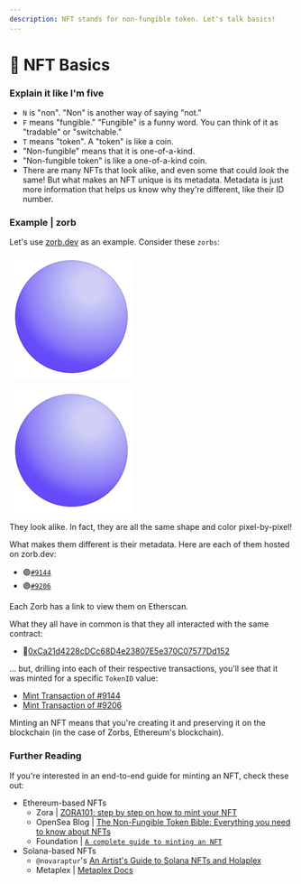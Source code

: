```yaml
---
description: NFT stands for non-fungible token. Let's talk basics!
---
```


# 👶 NFT Basics

### Explain it like I'm five

* `N` is "non". "Non" is another way of saying "not."
* `F` means "fungible." "Fungible" is a funny word. You can think of it as "tradable" or "switchable."
* `T` means "token". A "token" is like a coin.
* "Non-fungible" means that it is one-of-a-kind.
* "Non-fungible token" is like a one-of-a-kind coin.
* There are many NFTs that look alike, and even some that could _look_ the same! But what makes an NFT unique is its metadata. Metadata is just more information that helps us know why they're different, like their ID number.

### Example | zorb

Let's use [zorb.dev](https://zorb.dev) as an example. Consider these `zorbs`:

![Zorb #9144](../../.gitbook/assets/zorb-9144.svg)

![Zorb #9206](../../.gitbook/assets/zorb-9206.svg)

They look alike. In fact, they are all the same shape and color pixel-by-pixel!

What makes them different is their metadata. Here are each of them hosted on zorb.dev:

* 🟣[`#9144`](https://zorb.dev/nft/9144)
* 🟣[`#9206`](https://zorb.dev/nft/9206)

Each Zorb has a link to view them on Etherscan.&#x20;

What they all have in common is that  they all interacted with the same contract:

* 📜[0xCa21d4228cDCc68D4e23807E5e370C07577Dd152](https://etherscan.io/address/0xCa21d4228cDCc68D4e23807E5e370C07577Dd152)

... but, drilling into each of their respective transactions, you'll see that it was minted for a specific `TokenID` value:

* [Mint Transaction of #9144](https://etherscan.io/tx/0xd29384f43ec1e7cef5588cc5bb298d70b71b3654399ddeb29dca18f6ae8a990a)
* [Mint Transaction of #9206](https://etherscan.io/token/0xCa21d4228cDCc68D4e23807E5e370C07577Dd152?a=9206)

Minting an NFT means that you're creating it and preserving it on the blockchain (in the case of Zorbs, Ethereum's blockchain).&#x20;

### Further Reading

If you're interested in an end-to-end guide for minting an NFT, check these out:

* Ethereum-based NFTs
  * Zora | [ZORA101: step by step on how to mint your NFT](https://help.zora.co/en/articles/5105533-zora101-step-by-step-on-how-to-mint-your-nft)
  * OpenSea Blog | [The Non-Fungible Token Bible: Everything you need to know about NFTs](https://opensea.io/blog/guides/non-fungible-tokens/)
  * Foundation | [`A complete guide to minting an NFT`](https://help.foundation.app/en/articles/4742869-a-complete-guide-to-minting-an-nft)&#x20;
* Solana-based NFTs
  * `@novaraptur`'s [An Artist's Guide to Solana NFTs and Holaplex](https://medium.com/@novaraptur/an-artists-guide-to-solana-nfts-and-holaplex-3acac536d965)
  * Metaplex | [Metaplex Docs](https://docs.metaplex.com)
